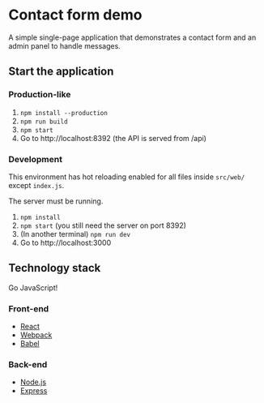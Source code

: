 # Contact form demo

A simple single-page application that demonstrates a contact form and an admin panel to handle messages.

## Start the application

### Production-like

1. `npm install --production`
2. `npm run build`
3. `npm start`
4. Go to http://localhost:8392 (the API is served from /api)

### Development

This environment has hot reloading enabled for all files inside `src/web/` except `index.js`.

The server must be running.

1. `npm install`
2. `npm start` (you still need the server on port 8392)
3. (In another terminal) `npm run dev`
4. Go to http://localhost:3000

## Technology stack

Go JavaScript!

### Front-end

- [React](https://facebook.github.io/react/)
- [Webpack](https://webpack.github.io/)
- [Babel](http://babeljs.io/)

### Back-end

- [Node.js](https://nodejs.org/en/)
- [Express](http://expressjs.com/)
